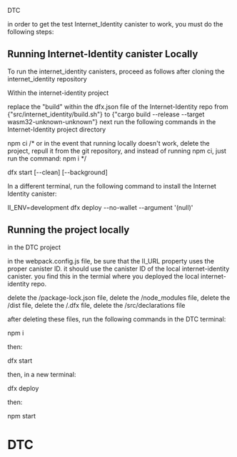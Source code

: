 DTC

in order to get the test Internet_Identity canister to work, you must do the following steps:

## Running Internet-Identity canister Locally

To run the internet_identity canisters, proceed as follows after cloning the internet_identity repository

Within the internet-identity project

replace the "build" within the dfx.json file of the Internet-Identity repo from {"src/internet_identity/build.sh"} to {"cargo build --release --target wasm32-unknown-unknown"}
next run the following commands in the Internet-Identity project directory

npm ci /* or in the event that running locally doesn't work, delete the project, repull it from the git repository, and instead of running npm ci, just run the command: npm i */

dfx start [--clean] [--background]

In a different terminal, run the following command to install the Internet Identity canister:


II_ENV=development dfx deploy --no-wallet --argument '(null)'

## Running the project locally

in the DTC project 

in the webpack.config.js file, be sure that the II_URL property uses the proper canister ID. it should use the canister ID of the local internet-identity canister. you find this in the termial where you deployed the local internet-identity repo. 

delete the /package-lock.json file, 
delete the /node_modules file,
delete the /dist file,
delete the /.dfx file,
delete the /src/declarations file

after deleting these files, run the following commands in the DTC terminal: 

npm i

then:

dfx start

then, in a new terminal: 

dfx deploy 

then: 

npm start
# DTC

